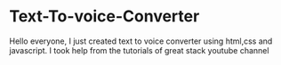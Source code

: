 # Text-To-voice-Converter
Hello everyone, I just created text to voice converter using html,css and javascript. I took help from the tutorials of great stack youtube channel
